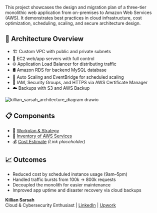 This project showcases the design and migration plan of a three-tier monolithic web application from on-premises to Amazon Web Services (AWS). It demonstrates best practices in cloud infrastructure, cost optimization, scheduling, scaling, and secure architecture design.

## 🧱 Architecture Overview

- 🏗️ Custom VPC with public and private subnets
- 🚀 EC2 web/app servers with full control
- 🌐 Application Load Balancer for distributing traffic
- 🛢️ Amazon RDS for backend MySQL database
- 🧠 Auto Scaling and EventBridge for scheduled scaling
- 🔐 IAM, Security Groups, and HTTPS via AWS Certificate Manager
- ☁️ Backups with S3 and AWS Backup

![killian_sarsah_architecture_diagram drawio](https://github.com/user-attachments/assets/6c7898a7-8a32-46d0-878b-c09b367bd1ce)


## 📋 Components

- 📃 [Workplan & Strategy]()
- 🧰 [Inventory of AWS Services](docs/inventory-report.md)
- 💰 [Cost Estimate](https://calculator.aws.amazon.com/#/estimate?id=...) *(Link placeholder)*

## 📈 Outcomes

- Reduced cost by scheduled instance usage (9am–5pm)
- Handled traffic bursts from 100k → 800k requests
- Decoupled the monolith for easier maintenance
- Improved app uptime and disaster recovery via cloud backups



**Killian Sarsah**  
Cloud & Cybersecurity Enthusiast | [LinkedIn](https://linkedin.com/in/your-link) | [Upwork](https://www.upwork.com/freelancers/~01e979827cca6d421f)
